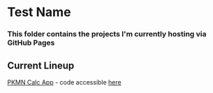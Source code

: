 # Test Name

### This folder contains the projects I'm currently hosting via GitHub Pages

## Current Lineup

[PKMN Calc App](https://ktstevick.github.io/test-site/) - code accessible [here](https://github.com/ktstevick/ktstevick/tree/main/Personal%20Projects/websites/PKMN%20Calc%20App)

